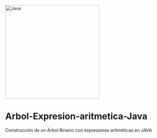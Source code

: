 <a href="https://java.com/es/" target="_blank"><img src="https://raw.githubusercontent.com/danielcranney/readme-generator/main/public/icons/skills/java-colored.svg" width="300" height="300" alt="Java" /></a>

# Arbol-Expresion-aritmetica-Java
Construcción de un Árbol Binario con expresiones aritméticas en JAVA 
